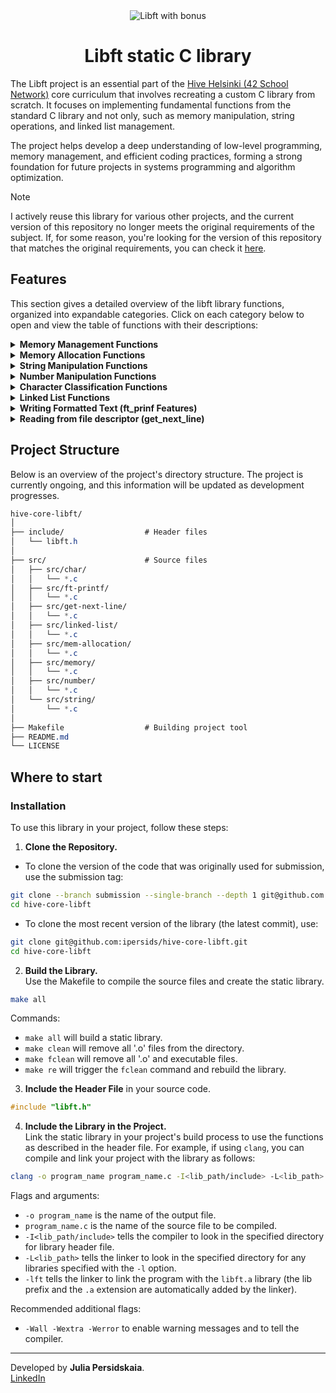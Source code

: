 <div align="center">
<picture>
  <img alt="Libft with bonus" src="https://github.com/ayogun/42-project-badges/blob/main/badges/libftm.png" />
</picture>
  
# Libft static C library

</div>

The Libft project is an essential part of the [Hive Helsinki (42 School Network)](https://www.hive.fi/en/curriculum) core curriculum that involves recreating a custom C library from scratch. It focuses on implementing fundamental functions from the standard C library and not only, such as memory manipulation, string operations, and linked list management.  

The project helps develop a deep understanding of low-level programming, memory management, and efficient coding practices, forming a strong foundation for future projects in systems programming and algorithm optimization.  

> [!NOTE]
> I actively reuse this library for various other projects, and the current version of this repository no longer meets the original requirements of the subject. If, for some reason, you're looking for the version of this repository that matches the original requirements, you can check it [here](https://github.com/ipersids/hive-core-libft/tree/9be91f2f3370d504b02c8e61e1d22d1df8ac8ef8).   

## Features  
This section gives a detailed overview of the libft library functions, organized into expandable categories. Click on each category below to open and view the table of functions with their descriptions:

<details>
<summary><b>Memory Management Functions</b></summary>  
Functions related to memory allocation and manipulation.  

| Function        | Description                                           |
| :--------------: | ----------------------------------------------------- |
| `ft_memchr`      | Locates the first occurrence of a byte in memory.    |
| `ft_memcmp`      | Compares the first n bytes of two memory areas.      |
| `ft_memcpy`      | Copies n bytes from one memory area to another.      |
| `ft_memmove`     | Moves n bytes from one memory area to another.      |
| `ft_memset`      | Fills the first n bytes of the memory area with a constant byte. |

</details>

<details>
<summary><b>Memory Allocation Functions</b></summary>  
Functions related to memory allocation and manipulation.  

| Function        | Description                                           |
| :--------------: | ----------------------------------------------------- |
| `ft_calloc`      | Allocates memory for an array and initializes it to zero. |
| `ft_realloc`     | Reallocates the given area of memory.    |

</details>

<details>
<summary><b>String Manipulation Functions</b></summary>  
Functions for handling and processing strings.  

| Function        | Description                                           |
| :--------------: | ----------------------------------------------------- |
| `ft_strdup`      | Duplicates a string.                                |
| `ft_strchr`      | Locates the first occurrence of a character in a string. |
| `ft_strlcat`     | Appends a string to another with size limit.        |
| `ft_strlcpy`     | Copies a string with size limit.                    |
| `ft_strlen`      | Returns the length of a string.                     |
| `ft_strncmp`     | Compares n bytes of two strings.                    |
| `ft_strnstr`     | Finds the first occurrence of a substring in a string. |
| `ft_strrchr`     | Locates the last occurrence of a character in a string. |
| `ft_split`       | Splits a string into an array of substrings.        |
| `ft_substr`      | Extracts a substring from a string.                 |
| `ft_strjoin`     | Concatenates two strings into a new string.         |

</details>
<details>
<summary><b>Number Manipulation Functions</b></summary>  
Functions for handling and processing strings.  

| Function        | Description                                           |
| :--------------: | ----------------------------------------------------- |
| `ft_atoi`        | Converts a string to an integer.                     |
| `ft_atol`        | Converts a string to a long integer.                 |
| `ft_itoa`        | Converts an integer to a string.                    |

</details>

<details>
<summary><b>Character Classification Functions</b></summary>  
Functions for character testing and conversion.  

| Function        | Description                                          |
| :-------------: | ---------------------------------------------------- |
| `ft_isalnum`     | Checks if a character is alphanumeric.              |
| `ft_isalpha`     | Checks if a character is alphabetic.                |
| `ft_isascii`     | Checks if a character is an ASCII character.        |
| `ft_isdigit`     | Checks if a character is a digit.                   |
| `ft_isprint`     | Checks if a character is printable.                 |
| `ft_isspace`     | Checks if a character is a standard white-space character. |
| `ft_toupper`     | Converts a character to uppercase.                  |
| `ft_tolower`     | Converts a character to lowercase.                  |

</details>

<details>
<summary><b>Linked List Functions</b></summary>  
Functions for managing linked lists (requires a special definition of the list `t_list`).    

| Function         | Description                                         |
| :--------------: | --------------------------------------------------- |
| `ft_lstadd_back` | Adds a new element at the end of the list.          |
| `ft_lstadd_front`| Adds a new element at the beginning of the list.    |
| `ft_lstlast`     | Returns the last element of the list.               |
| `ft_lstsize`     | Returns the number of elements in the list.         |

</details>

<details>
<summary><b>Writing Formatted Text (ft_prinf Features)</b></summary>  
Functions for printing formatted data to stdout and writing information to file descriptor.    

| Function         | Description                                          |
| :--------------: | ---------------------------------------------------- |
| `ft_printf`      | Formats text and writes it to standard output.       |
| `ft_putchar_fd`  | Writes a character to a file descriptor.             |
| `ft_puthex_fd`   | Writes a hexadecimal number to a file descriptor.    |
| `ft_putnbr_fd`   | Writes an integer to a file descriptor.              |
| `ft_putptr_fd`   | Writes a pointer to a file descriptor.               |
| `ft_putstr_fd`   | Writes a string to a file descriptor.                |
| `ft_putunmb_fd`  | Writes an unsigned integer to a file descriptor.    |

</details>

<details> 
<summary><b>Reading from file descriptor (get_next_line)</b></summary>  
Function reads the content of the file descriptor one line at a time.  

| Function         | Description                                          |
| :--------------: | ---------------------------------------------------- |
| `get_next_line`  |  Get the next line from the file descriptor.         |

</details>

## Project Structure  
Below is an overview of the project's directory structure. The project is currently ongoing, and this information will be updated as development progresses.   

```css
hive-core-libft/
│
├── include/                  # Header files
│   └── libft.h
│
├── src/                      # Source files
│   ├── src/char/
│   │   └── *.c
│   ├── src/ft-printf/
│   │   └── *.c
│   ├── src/get-next-line/
│   │   └── *.c
│   ├── src/linked-list/
│   │   └── *.c
│   ├── src/mem-allocation/
│   │   └── *.c
│   ├── src/memory/
│   │   └── *.c
│   ├── src/number/
│   │   └── *.c
│   └── src/string/
│       └── *.c
│
├── Makefile                  # Building project tool
├── README.md
└── LICENSE

```

## Where to start  
### Installation  
To use this library in your project, follow these steps:  
1. **Clone the Repository.**  
  - To clone the version of the code that was originally used for submission, use the submission tag:  
```sh
git clone --branch submission --single-branch --depth 1 git@github.com:ipersids/hive-core-libft.git
cd hive-core-libft
```
  - To clone the most recent version of the library (the latest commit), use:  
```sh
git clone git@github.com:ipersids/hive-core-libft.git
cd hive-core-libft
```
2. **Build the Library.**    
Use the Makefile to compile the source files and create the static library.   
```sh
make all
```
Commands:   
- `make all` will build a static library.  
- `make clean` will remove all '.o' files from the directory.  
- `make fclean` will remove all '.o' and executable files.  
- `make re` will trigger the `fclean` command and rebuild the library.

3. **Include the Header File** in your source code.
```c
#include "libft.h"
```
4. **Include the Library in the Project.**  
Link the static library in your project's build process to use the functions as described in the header file. For example, if using `clang`, you can compile and link your project with the library as follows:
```sh
clang -o program_name program_name.c -I<lib_path/include> -L<lib_path> -lft

```  
Flags and arguments:    
- `-o program_name` is the name of the output file.  
- `program_name.c` is the name of the source file to be compiled.   
- `-I<lib_path/include>` tells the compiler to look in the specified directory for library header file.   
- `-L<lib_path>` tells the linker to look in the specified directory for any libraries specified with the `-l` option.  
- `-lft` tells the linker to link the program with the `libft.a` library (the lib prefix and the `.a` extension are automatically added by the linker).  

Recommended additional flags:  
- `-Wall -Wextra -Werror` to enable warning messages and to tell the compiler.
______________
Developed by **Julia Persidskaia**.   
[LinkedIn](https://www.linkedin.com/in/iuliia-persidskaia/)
